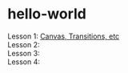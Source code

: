 # hello-world 

Lesson 1: <a href="https://picojunior.github.io/hello-world/index-START.html">Canvas, Transitions, etc</a>
<br/>Lesson 2:
<br/>Lesson 3:
<br/>Lesson 4:
